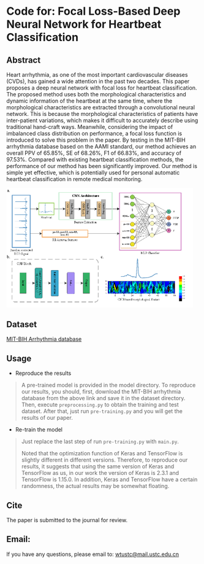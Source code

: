 # Code for: Focal Loss-Based Deep Neural Network for Heartbeat Classification
## Abstract

Heart arrhythmia, as one of the most important cardiovascular diseases (CVDs), has gained a wide attention in the past two decades. This paper proposes a deep neural network with focal loss for heartbeat classification. The proposed method uses both the morphological characteristics and dynamic information of the heartbeat at the same time, where the morphological characteristics are extracted through a convolutional neural network. This is because the morphological characteristics of patients have inter-patient variations, which makes it difficult to accurately describe using traditional hand-craft ways. Meanwhile, considering the impact of imbalanced class distribution on performance, a focal loss function is introduced to solve this problem in the paper. By testing in the MIT-BIH arrhythmia database based on the AAMI standard, our method achieves an overall PPV of 65.85%, SE of 68.26%, F1 of 66.83%, and accuracy of 97.53%. Compared with existing heartbeat classification methods, the performance of our method has been significantly improved. Our method is simple yet effective, which is potentially used for personal automatic heartbeat classification in remote medical monitoring. 

<img src="images/cnn-architecture.png" alt="diagram" style="zoom:51%;" />

## Dataset

[MIT-BIH Arrhythmia database](https://www.physionet.org/content/mitdb/1.0.0/)

## Usage

- Reproduce the results

> A pre-trained model is provided in the model directory. To reproduce our results, you should, first, download the MIT-BIH arrhythmia database from the above link and save it in the dataset directory. Then, execute  `preprocessing.py` to obtain the training and test dataset. After that, just run `pre-training.py` and you will get the results of our paper.

- Re-train the model

> Just replace the last step of run `pre-training.py` with `main.py`.
>
> Noted that the optimization function of Keras and TensorFlow is slightly different in different versions. Therefore, to reproduce our results, it suggests that using the same version of Keras and TensorFlow as us, in our work the version of Keras is  2.3.1 and TensorFlow is 1.15.0. In addition, Keras and TensorFlow have a certain randomness, the actual results may be somewhat floating.  

## Cite

The paper is submitted to the journal for review. 

## Email:

If you have any questions, please email to: [wtustc@mail.ustc.edu.cn](mailto:wtustc@mail.ustc.edu.cn)